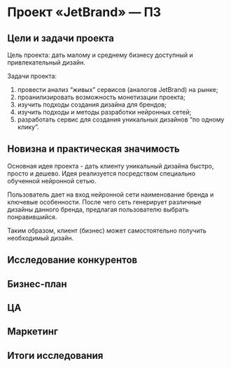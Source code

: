# Проект «JetBrand» — ПЗ

## Цели и задачи проекта
Цель проекта: дать малому и среднему бизнесу доступный и привлекательный дизайн.

Задачи проекта:
1. провести анализ “живых” сервисов (аналогов JetBrand) на рынке;
1. проанилизировать возможность монетизации проекта;
1. изучить подходы создания дизайна для брендов;
1. изучить подходы и методы разработки нейронных сетей;
1. разработать сервис для создания уникальных дизайнов “по одному клику”.

## Новизна и практическая значимость
Основная идея проекта - дать клиенту уникальный дизайна быстро, просто и дешево.
Идея реализуется посредством специально обученной нейронной сетью.

Пользователь дает на вход нейронной сети наименование бренда и ключевые особенности. 
После чего сеть генерирует различные дизайны данного бренда, предлагая пользователю выбрать понравившийся.

Таким образом, клиент (бизнес) может самостоятельно получить необходимый дизайн.

## Исследование конкурентов

## Бизнес-план

## ЦА

## Маркетинг

## Итоги исследования
